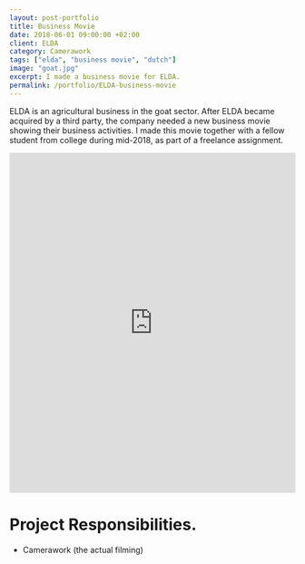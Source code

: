 ```yaml
---
layout: post-portfolio
title: Business Movie
date: 2018-06-01 09:00:00 +02:00
client: ELDA
category: Camerawork
tags: ["elda", "business movie", "dutch"]
image: "goat.jpg"
excerpt: I made a business movie for ELDA.
permalink: /portfolio/ELDA-business-movie
---
```




ELDA is an agricultural business in the goat sector. After ELDA became acquired by a third party, the company needed a new business movie showing their business activities. I made this  movie together with a fellow student from college during mid-2018, as part of a freelance assignment.

<iframe src="https://player.vimeo.com/video/301791287" width="100%" height="600" frameborder="0" webkitallowfullscreen mozallowfullscreen allowfullscreen></iframe>

# Project Responsibilities.

- Camerawork (the actual filming)